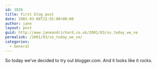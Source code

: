 ```yaml
---
id: 1026
title: First blog post
date: 2001-03-08T22:55:00+00:00
author: jane
layout: post
guid: http://www.janeandrichard.co.uk/2001/03/so_today_we_ve
permalink: /2001/03/so_today_we_ve/
categories:
  - General
---
```

So today we&#8217;ve decided to try out blogger.com. And it looks like it rocks.